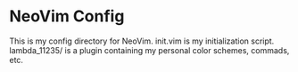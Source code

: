 
# NeoVim Config

This is my config directory for NeoVim. init.vim is my initialization script.
lambda\_11235/ is a plugin containing my personal color schemes, commads, etc.
